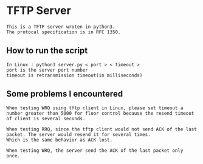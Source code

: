 # TFTP Server
    This is a TFTP server wroten in python3.
    The protocal specification is in RFC 1350.

## How to run the script
    In Linux : python3 server.py < port > < timeout >
    port is the server port number
    timeout is retransmission timeout(in milliseconds)

## Some problems I encountered
    When testing WRQ using tftp client in Linux, please set timeout a number greater than 5000 for floor control because the resend timeout of client is several seconds.

    When testing RRQ, since the tftp client would not send ACK of the last packet. The server would resend it for several times.
    Which is the same behavior as ACK lost. 

    When testing WRQ, the server send the ACK of the last packet only once.

